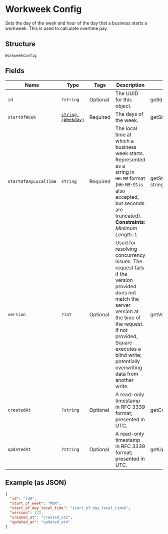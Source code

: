 
# Workweek Config

Sets the day of the week and hour of the day that a business starts a
workweek. This is used to calculate overtime pay.

## Structure

`WorkweekConfig`

## Fields

| Name | Type | Tags | Description | Getter | Setter |
|  --- | --- | --- | --- | --- | --- |
| `id` | `?string` | Optional | The UUID for this object. | getId(): ?string | setId(?string id): void |
| `startOfWeek` | [`string (Weekday)`](../../doc/models/weekday.md) | Required | The days of the week. | getStartOfWeek(): string | setStartOfWeek(string startOfWeek): void |
| `startOfDayLocalTime` | `string` | Required | The local time at which a business week starts. Represented as a<br>string in `HH:MM` format (`HH:MM:SS` is also accepted, but seconds are<br>truncated).<br>**Constraints**: *Minimum Length*: `1` | getStartOfDayLocalTime(): string | setStartOfDayLocalTime(string startOfDayLocalTime): void |
| `version` | `?int` | Optional | Used for resolving concurrency issues. The request fails if the version<br>provided does not match the server version at the time of the request. If not provided,<br>Square executes a blind write; potentially overwriting data from another<br>write. | getVersion(): ?int | setVersion(?int version): void |
| `createdAt` | `?string` | Optional | A read-only timestamp in RFC 3339 format; presented in UTC. | getCreatedAt(): ?string | setCreatedAt(?string createdAt): void |
| `updatedAt` | `?string` | Optional | A read-only timestamp in RFC 3339 format; presented in UTC. | getUpdatedAt(): ?string | setUpdatedAt(?string updatedAt): void |

## Example (as JSON)

```json
{
  "id": "id0",
  "start_of_week": "MON",
  "start_of_day_local_time": "start_of_day_local_time6",
  "version": 172,
  "created_at": "created_at2",
  "updated_at": "updated_at4"
}
```

